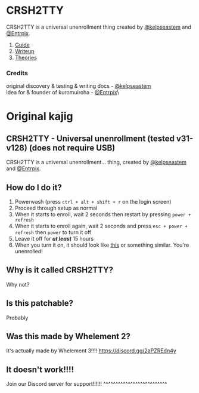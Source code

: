# CRSH2TTY
CRSH2TTY is a universal unenrollment thing created by [@kelpseastem](https://github.com/kelpseastem) and [@Entrpix](https://github.com/entrpix).
1. [Guide](Docs/guide.md)
2. [Writeup](Docs/writeup.md)
3. [Theories](Docs/theories.md)
### Credits
original discovery & testing & writing docs - [@kelpseastem](https://github.com/kelpseastem)\
idea for & founder of kuromuiroha - [@Entrpix](https://github.com/entrpix)\
# Original kajig
## CRSH2TTY - Universal unenrollment (tested v31-v128) (does not require USB)
CRSH2TTY is a universal unenrollment... thing, created by [@kelpseastem](https://github.com/kelpseastem) and [@Entrpix](https://github.com/entrpix).
##  How do I do it?
1. Powerwash (press `ctrl + alt + shift + r` on the login screen)
2. Proceed through setup as normal
3. When it starts to enroll, wait 2 seconds then restart by pressing `power + refresh`
4. When it starts to enroll again, wait 2 seconds and press `esc + power + refresh` then `power` to turn it off
5. Leave it off for ***at least*** 15 hours
6. When you turn it on, it should look like [this](https://github.com/kuromuiroha/CRSH2TTY/raw/main/Docs/Media/v128nissa.mp4) or something similar. You're unenrolled!
## Why is it called CRSH2TTY?
Why not?
## Is this patchable?
Probably
## Was this made by Whelement 2?
It's actually made by Whelement 3!!!! https://discord.gg/2aPZREdn4y
## It doesn't work!!!!
Join our Discord server for support!!!!!! ^^^^^^^^^^^^^^^^^^^^^^^^^^
